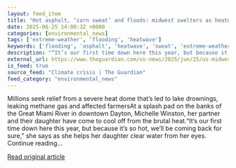 ```yaml
---
layout: feed_item
title: "Hot asphalt, ‘corn sweat’ and floods: midwest swelters as heatwave grips the US"
date: 2025-06-25 14:00:32 +0000
categories: [environmental_news]
tags: ['extreme-weather', 'flooding', 'heatwave']
keywords: ['flooding', 'asphalt', 'heatwave', 'sweat', 'extreme-weather', 'corn']
description: "“It’s our first time down here this year, but because it’s so hot, we’ll be coming back for sure,” she says as she helps her daughter clear water from her eyes"
external_url: https://www.theguardian.com/us-news/2025/jun/25/us-midwest-heatwave-extreme-weather
is_feed: true
source_feed: "Climate crisis | The Guardian"
feed_category: "environmental_news"
---
```


Millions seek relief from a severe heat dome that’s led to lake drownings, leaking methane gas and affected farmersAt a splash pad on the banks of the Great Miami River in downtown Dayton, Michelle Winston, her partner and their daughter have come to cool off from the brutal heat.“It’s our first time down here this year, but because it’s so hot, we’ll be coming back for sure,” she says as she helps her daughter clear water from her eyes. Continue reading...

[Read original article](https://www.theguardian.com/us-news/2025/jun/25/us-midwest-heatwave-extreme-weather)
